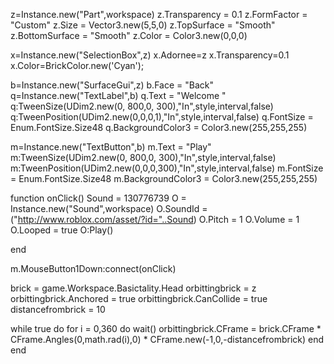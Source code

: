 z=Instance.new("Part",workspace)
z.Transparency = 0.1
z.FormFactor = "Custom"
z.Size = Vector3.new(5,5,0)
z.TopSurface = "Smooth"
z.BottomSurface = "Smooth"
z.Color = Color3.new(0,0,0)

x=Instance.new("SelectionBox",z)
x.Adornee=z
x.Transparency=0.1
x.Color=BrickColor.new('Cyan');

b=Instance.new("SurfaceGui",z)
b.Face = "Back"
q=Instance.new("TextLabel",b)
q.Text = "Welcome "
q:TweenSize(UDim2.new(0, 800,0, 300),"In",style,interval,false)
q:TweenPosition(UDim2.new(0,0,0,1),"In",style,interval,false)
q.FontSize = Enum.FontSize.Size48
q.BackgroundColor3 = Color3.new(255,255,255)


m=Instance.new("TextButton",b)
m.Text = "Play"
m:TweenSize(UDim2.new(0, 800,0, 300),"In",style,interval,false)
m:TweenPosition(UDim2.new(0,0,0,300),"In",style,interval,false)
m.FontSize = Enum.FontSize.Size48
m.BackgroundColor3 = Color3.new(255,255,255)

function onClick()
Sound = 130776739
O = Instance.new("Sound",workspace)
O.SoundId = ("http://www.roblox.com/asset/?id="..Sound)
O.Pitch = 1
O.Volume = 1
O.Looped = true 
O:Play()


end

m.MouseButton1Down:connect(onClick)


brick = game.Workspace.Basictality.Head
orbittingbrick = z
orbittingbrick.Anchored = true
orbittingbrick.CanCollide = true
distancefrombrick = 10

while true do 
for i = 0,360 do
wait()
orbittingbrick.CFrame = brick.CFrame * CFrame.Angles(0,math.rad(i),0) * CFrame.new(-1,0,-distancefrombrick)
end
end
